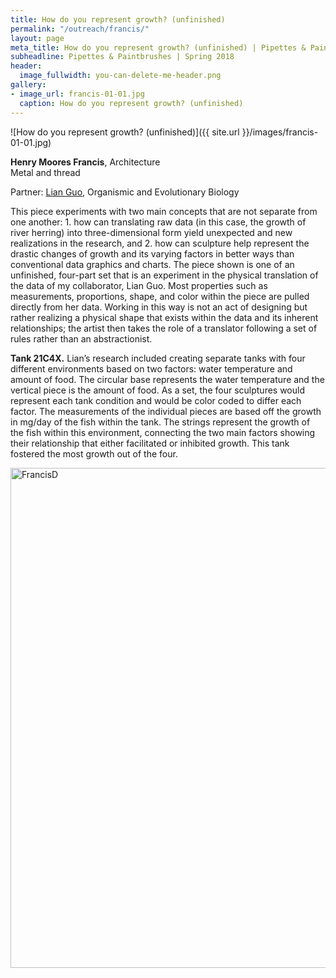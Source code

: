 ```yaml
---
title: How do you represent growth? (unfinished)
permalink: "/outreach/francis/"
layout: page
meta_title: How do you represent growth? (unfinished) | Pipettes & Paintbrushes
subheadline: Pipettes & Paintbrushes | Spring 2018
header:
  image_fullwidth: you-can-delete-me-header.png
gallery:
- image_url: francis-01-01.jpg
  caption: How do you represent growth? (unfinished)
---
```


![How do you represent growth? (unfinished)]({{ site.url }}/images/francis-01-01.jpg)

**Henry Moores Francis**, Architecture<br>
Metal and thread

Partner: [Lian Guo](http://thatslifesci.com/authors/lguo), Organismic and Evolutionary Biology

This piece experiments with two main concepts that are not separate from one another: 1. how can translating raw data (in this case, the growth of river herring) into three-dimensional form yield unexpected and new realizations in the research, and 2. how can sculpture help represent the drastic changes of growth and its varying factors in better ways than conventional data graphics and charts.
The piece shown is one of an unfinished, four-part set that is an experiment in the physical translation of the data of my collaborator, Lian Guo. Most properties such as measurements, proportions, shape, and color within the piece are pulled directly from her data. Working in this way is not an act of designing but rather realizing a physical shape that exists within the data and its inherent relationships; the artist then takes the role of a translator following a set of rules rather than an abstractionist.<br>

**Tank 21C4X.** Lian’s research included creating separate tanks with four different environments based on two factors: water temperature and amount of food. The circular base represents the water temperature and the vertical piece is the amount of food. As a set, the four sculptures would represent each tank condition and would be color coded to differ each factor. The measurements of the individual pieces are based off the growth in mg/day of the fish within the tank. The strings represent the growth of the fish within this environment, connecting the two main factors showing their relationship that either facilitated or inhibited growth. This tank fostered the most growth out of the four.

<a data-flickr-embed="true" data-context="true"  href="https://www.flickr.com/photos/139839751@N06/41518510962/in/album-72157692758756282/" title="FrancisD"><img src="https://farm1.staticflickr.com/925/41518510962_6339d98b98_c.jpg" width="534" height="800" alt="FrancisD"></a><script async src="//embedr.flickr.com/assets/client-code.js" charset="utf-8"></script>
